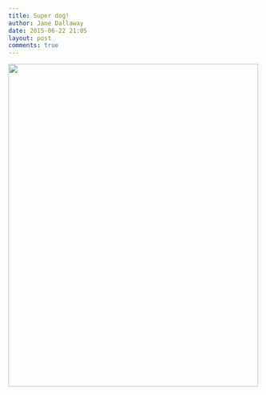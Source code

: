 ```yaml
---
title: Super dog!
author: Jane Dallaway
date: 2015-06-22 21:05
layout: post
comments: true
---
```


<div><a href="http://static.skitters.dallaway.com/Mtp_FullSizeRender.jpg"><img src="http://static.skitters.dallaway.com/Mtp_thumb_FullSizeRender.jpg" width="500" height="646"/></a></div>



  




      
